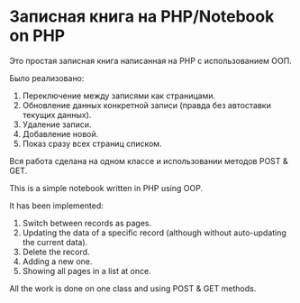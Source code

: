 # Записная книга на PHP/Notebook on PHP
Это простая записная книга написанная на PHP с использованием ООП.

Было реализовано:
1. Переключение между записями как страницами.
2. Обновление данных конкретной записи (правда без автоставки текущих данных).
3. Удаление записи.
4. Добавление новой.
5. Показ сразу всех страниц списком.

Вся работа сделана на одном классе и использовании методов POST & GET.

This is a simple notebook written in PHP using OOP.

It has been implemented:
1. Switch between records as pages.
2. Updating the data of a specific record (although without auto-updating the current data).
3. Delete the record.
4. Adding a new one.
5. Showing all pages in a list at once.

All the work is done on one class and using POST & GET methods.
